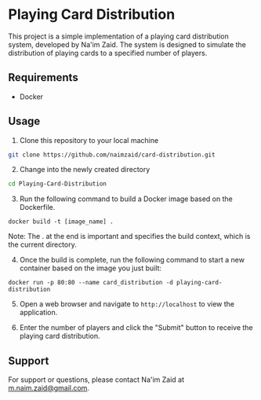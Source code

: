 # Playing Card Distribution

This project is a simple implementation of a playing card distribution system, developed by Na'im Zaid. The system is designed to simulate the distribution of playing cards to a specified number of players. 

## Requirements
- Docker

## Usage

1. Clone this repository to your local machine

```bash 
git clone https://github.com/naimzaid/card-distribution.git
```


2. Change into the newly created directory

```bash
cd Playing-Card-Distribution
```

3. Run the following command to build a Docker image based on the Dockerfile.

```docker
docker build -t [image_name] .
```

Note: The . at the end is important and specifies the build context, which is the current directory.

4. Once the build is complete, run the following command to start a new container based on the image you just built:

```docker
docker run -p 80:80 --name card_distribution -d playing-card-distribution
```

5. Open a web browser and navigate to `http://localhost` to view the application.

6. Enter the number of players and click the "Submit" button to receive the playing card distribution.

## Support

For support or questions, please contact Na'im Zaid at m.naim.zaid@gmail.com.
